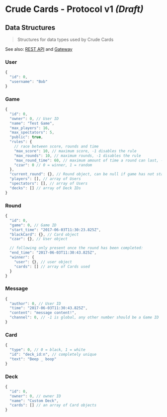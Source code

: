 # Crude Cards - Protocol v1 _(Draft)_
## Data Structures
> Structures for data types used by Crude Cards

See also: [REST API](rest.md) and [Gateway](gateway.md)

### User
```js
{
  "id": 0,
  "username": "Bob"
}
```

### Game
```js
{
  "id": 0,
  "owner": 0, // User ID
  "name": "Test Game",
  "max_players": 16,
  "max_spectators": 5,
  "public": true,
  "rules": {
    // race between score, rounds and time
    "max_score": 10, // maximum score, -1 disables the rule
    "max_rounds": 10, // maximum rounds, -1 disables the rule
    "max_round_time": 60, // maximum amount of time a round can last, -1 disables the rule
    "czar": 0 // 0 = winner, 1 = random
  },
  "current_round": {}, // Round object, can be null if game has not started
  "players": [], // array of Users
  "spectators": [], // array of Users
  "decks": [] // array of Deck IDs
}
```

### Round
```js
{
  "id": 0,
  "game": 0, // Game ID
  "start_time": "2017-06-03T11:30:23.825Z",
  "blackCard": {}, // Card object
  "czar": {}, // User object

  // following only present once the round has been completed:
  "end_time": "2017-06-03T11:30:43.825Z",
  "winner": {
    "user": {}, // user object
    "cards": [] // array of Cards used
  }
}
```

### Message
```js
{
  "author": 0, // User ID
  "time": "2017-06-03T11:30:43.825Z",
  "content": "message content!",
  "channel": 0, // -1 is global, any other number should be a Game ID
}
```

### Card
```js
{
  "type": 0, // 0 = black, 1 = white
  "id": "deck_id:n", // completely unique
  "text": "Beep _ boop"
}
```

### Deck
```js
{
  "id": 0,
  "owner": 0, // owner ID
  "name": "Custom Deck",
  "cards": [] // an array of Card objects
}
```